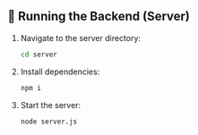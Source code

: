 ## 🔧 Running the Backend (Server)
1. Navigate to the server directory:  
   ```bash
   cd server
   ```
2. Install dependencies:  
   ```bash
   npm i
   ```
3. Start the server:  
   ```bash
   node server.js
   ```